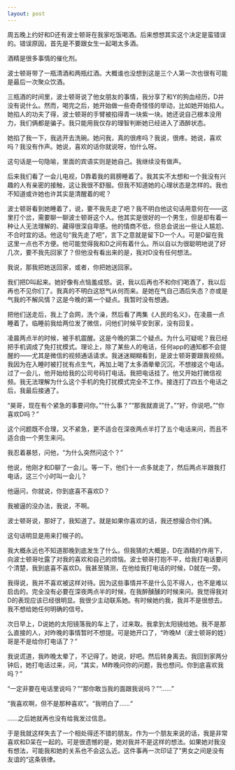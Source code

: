 ```yaml
---
layout: post
---
```


周五晚上约好和D还有波士顿哥在我家吃饭喝酒。后来想想其实这个决定是蛮错误的。错误原因，首先是不要跟女生一起喝太多酒。

酒精是很多事情的催化剂。

波士顿哥带了一瓶清酒和两瓶红酒。大概谁也没想到这是三个人第一次也很有可能是最后一次聚众饮酒。

三瓶酒的时间里，波士顿哥说了他女朋友的事情，我分享了和Y的狗血经历，D并没有说什么。然而，喝完之后，她开始做一些奇奇怪怪的举动，比如她开始掐人。她掐人的功夫了得，波士顿哥的手臂被掐得青一块紫一块。她还说自己根本没用力，我们俩都是骗子。我只能用我仅存的理智判断她已经进入了酒醉状态。

她掐了我一下，我逃开去洗碗。她问我，真的很疼吗？我说，很疼。她说，喜欢吗？我没有作声。她说，喜欢的话你就说呀，怕什么呀。

这句话是一句隐喻，里面的宾语实则是她自己。我继续没有做声。

后来我们看了一会儿电视，D靠着我的肩膀睡着了。我其实不太想和一个我没有兴趣的人有亲密的接触，这让我很不舒服。但我不知道她的心理状态是怎样的。我也不知道或许她也许其实是清醒着的呢？

波士顿哥看到她睡着了，说，要不我先走了吧？我不明白他这句话用意何在——这里打个岔，需要聊一聊波士顿哥这个人。他其实是很好的一个男生，但是却有着一种让人无法理解的、藏得很深自卑感。他的情商不低，但总会说出一些让人尴尬、不合时宜的话。他这句“我先走了吧”，言下之意就是留下D一个人。可是D留在我这里一点也不方便。他可能觉得我和D之间有着什么。所以自以为很聪明地说了好几次，要不我先回家了？但他没有看出来的是，我对D没有任何想法。

我说，那我把她送回家，或者，你把她送回家。

我们把D叫起来。她好像有点恼羞成怒。说，我以后再也不和你们喝酒了，我以后再也不见你们了。我真的不明白这怒气从何而来。是她在气自己酒后失态？亦或是气我的不解风情？这是今晚的第一个疑点。我暂时没有想通。

把他们送走后，我上了会网，洗个澡，然后看了两集《人民的名义》，在凌晨一点睡着了。临睡前我给两位发了微信，问他们时候平安到家，没有回复。

凌晨两点半的时候，被手机震醒。这是今晚的第二个疑点。为什么可疑呢？我已经把手机调成了免打扰模式。理论上，除了某些人的电话，任何app的通知都不会提醒的——尤其是微信的视频通话请求。我迷迷糊糊看到，是波士顿哥要跟我视频。我因为在入睡时被打扰有点生气，再加上喝了太多酒晕晕沉沉，不想接这个电话。过了一会儿，他开始给我的公司号码打电话。我把电话挂了。他又开始打微信视频。我无法理解为什么这个手机的免打扰模式完全不工作。接连打了四五个电话之后，我最后接通了。

“昊哥，现在有个紧急的事要问你。”“什么事？”“那我就直说了。”“好，你说吧。”“你喜欢D吗？”

这个问题既不合理，又不紧急，更不适合在深夜两点半打了五个电话来问，而且不适合由一个男生来问。

我忍着暴怒，问他，“为什么突然问这个？”

他说，他刚才和D聊了一会儿。等一下，他们十一点多就走了，然后两点半跟我打电话，这三个小时叫一会儿？

他逼问，你就说，你到底喜不喜欢D？

我被逼的没办法，我说，不啊。

波士顿哥说，那好了，我知道了。就是如果你喜欢的话，我还想撮合你们俩。

这句话明显是用来打幌子的。

我大概永远也不知道那晚到底发生了什么。但我猜的大概是，D在酒精的作用下，向波士顿哥吐露了对我的喜欢和自己的烦恼。波士顿哥打抱不平，给我打电话要问个清楚，我到底喜不喜欢D。我甚至猜测，在他给我打电话的时候，D就在一旁。

我得说，我并不喜欢被这样对待。因为这些事情并不是什么见不得人，也不是难以启齿的。完全没有必要在深夜两点半的时候，在我醉醺醺的时候来问。我觉得我对D的表现应该已经很明显。我很少主动联系她。有时候她约我，我并不是很想去。我不想给她任何明确的信号。

次日早上，D说她的太阳镜落我的车上了，过来取。我拿到太阳镜给她。我不是那么直接的人，对昨晚的事情暂时不想提。可是她开口了，“昨晚M（波士顿哥的姓）哥是不是给你打电话了？”

我说谎道，我昨晚太晕了，不记得了。她说，好吧。然后转身离去。我回到家两分钟后，她打电话过来，问，“其实，M昨晚问你的问题，我也想问。你到底喜欢我吗？”

“一定非要在电话里说吗？”“那你敢当我的面跟我说吗？”“……”

“我喜欢啊，但不是那种喜欢”。“我明白了……“

……之后她就再也没有给我发过信息。

于是我就这样失去了一个相处得还不错的朋友。作为一个朋友来说的话，我是非常喜欢和D呆在一起的。可是很遗憾的是，她对我并不是这样的想法。如果她对我没有想法，可能我和她的关系也不会这么近。这件事再一次印证了”男女之间是没有友谊的“这条铁律。